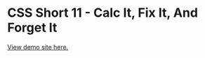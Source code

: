 # CSS Short 11 - Calc It, Fix It, And Forget It

[View demo site here.](https://webdevtuts.github.io/css_shorts_11_calc_it_fix_it_forget_it/)
